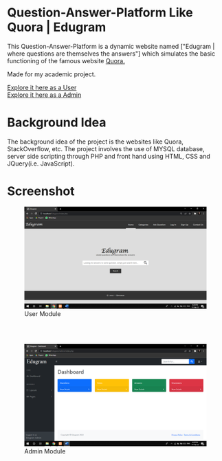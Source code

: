 # Question-Answer-Platform Like Quora | Edugram
This Question-Answer-Platform is a dynamic website named ["Edugram | where questions are themselves the answers"] which simulates the basic functioning of the famous website [Quora.](https://www.quora.com/)

Made for my academic project.

[Explore it here as a User](http://localhost/Edugram/index.php)<br>
[Explore it here as a Admin](http://localhost/Edugram/admin/index.php)

# Background Idea
The background idea of the project is the websites like Quora, StackOverflow, etc. The project involves the use of MYSQL database, server side scripting through PHP and front hand using HTML, CSS and JQuery(i.e. JavaScript).

# Screenshot
<figure>
    <img src="https://github.com/palak2219/Edugram/blob/Edugram/images/user.png"
         alt="Screenshot">
 <figcaption>User Module</figcaption><br>
</figure><br>
<figure>
    <img src="https://github.com/palak2219/Edugram/blob/Edugram/admin/images/admin.png"
         alt="Screenshot">
 <figcaption>Admin Module</figcaption>
</figure>
